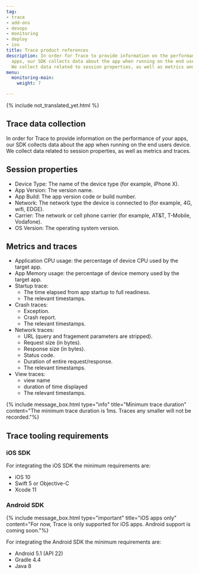 ```yaml
---
tag:
- trace
- add-ons
- devops
- monitoring
- deploy
- ios
title: Trace product references
description: In order for Trace to provide information on the performance of your
  apps, our SDK collects data about the app when running on the end users device.
  We collect data related to session properties, as well as metrics and traces.
menu:
  monitoring-main:
    weight: 7

---
```

{% include not_translated_yet.html %}

## Trace data collection

In order for Trace to provide information on the performance of your apps, our SDK collects data about the app when running on the end users device. We collect data related to session properties, as well as metrics and traces.

## Session properties

- Device Type: The name of the device type (for example, iPhone X).
- App Version: The version name.
- App Build: The app version code or build number.
- Network: The network type the device is connected to (for example, 4G, wifi, EDGE).
- Carrier: The network or cell phone carrier (for example, AT&T, T-Mobile, Vodafone).
- OS Version: The operating system version.

## Metrics and traces

- Application CPU usage: the percentage of device CPU used by the target app.
- App Memory usage: the percentage of device memory used by the target app.
- Startup trace:
   - The time elapsed from app startup to full readiness.
   - The relevant timestamps.
- Crash traces:
   - Exception.
   - Crash report.
   - The relevant timestamps.
- Network traces:
   - URL (query and fragement parameters are stripped).
   - Request size (in bytes).
   - Response size (in bytes).
   - Status code.
   - Duration of entire request/response.
   - The relevant timestamps.
- View traces:
   - view name
   - duration of time displayed
   - The relevant timestamps.

{% include message_box.html type="info" title="Minimum trace duration" content="The minimum trace duration is 1ms. Traces any smaller will not be recorded."%}

## Trace tooling requirements

### iOS SDK

For integrating the iOS SDK the minimum requirements are:

- iOS 10
- Swift 5 or Objective-C
- Xcode 11

### Android SDK

{% include message_box.html type="important" title="iOS apps only" content="For now, Trace is only supported for iOS apps. Android support is coming soon."%}

For integrating the Android SDK the minimum requirements are:

- Android 5.1 (API 22)
- Gradle 4.4
- Java 8